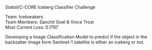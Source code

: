 Statoil/C-CORE Iceberg Classifier Challenge<br />

Team:	Icebreakers<br />
Team Members:	Sanchit Goel & Vince Trost<br />
Most Current Loss:	0.1797<br />

Developing a Image Classification Model to predict if the object in the backsatter image form Sentinel-1 satellite is either an iceberg or not.